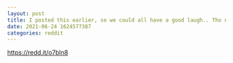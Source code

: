 ```yaml
--- 
layout: post 
title: I posted this earlier, so we could all have a good laugh.. Tho now I'm starting to wonder if we need to prepare a new safehouse n plot out a new sub. With unspecific name or something, for when they eventually come for us! 
date: 2021-06-24 1624577387 
categories: reddit 
--- 
```

https://redd.it/o7bln8